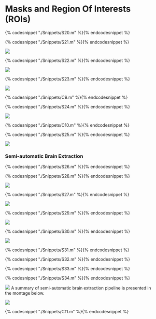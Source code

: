 # Masks and Region Of Interests (ROIs)

{% codesnippet "./Snippets/S20.m" %}{% endcodesnippet %}

{% codesnippet "./Snippets/S21.m" %}{% endcodesnippet %}

![](./BookImages/maskManuElip.jpg)

{% codesnippet "./Snippets/S22.m" %}{% endcodesnippet %}

![](./BookImages/maskManuRoiploy.jpg)

{% codesnippet "./Snippets/S23.m" %}{% endcodesnippet %}

![](./BookImages/maskManuMultiRoipoly.jpg)

{% codesnippet "./Snippets/C9.m" %}{% endcodesnippet %}

{% codesnippet "./Snippets/S24.m" %}{% endcodesnippet %}

![](./BookImages/maskManuFreehand.jpg)

{% codesnippet "./Snippets/C10.m" %}{% endcodesnippet %}

{% codesnippet "./Snippets/S25.m" %}{% endcodesnippet %}

![](./BookImages/maskAutoElips.jpg)


### Semi-automatic Brain Extraction



{% codesnippet "./Snippets/S26.m" %}{% endcodesnippet %}

{% codesnippet "./Snippets/S28.m" %}{% endcodesnippet %}

![](./BookImages/brainHist.jpg)

{% codesnippet "./Snippets/S27.m" %}{% endcodesnippet %}

![](./BookImages/brainMesh.jpg)

{% codesnippet "./Snippets/S29.m" %}{% endcodesnippet %}

![](./BookImages/brainExtractMask.jpg)

{% codesnippet "./Snippets/S30.m" %}{% endcodesnippet %}

![](./BookImages/brainExtractClean.jpg)

{% codesnippet "./Snippets/S31.m" %}{% endcodesnippet %}

{% codesnippet "./Snippets/S32.m" %}{% endcodesnippet %}

{% codesnippet "./Snippets/S33.m" %}{% endcodesnippet %}

{% codesnippet "./Snippets/S34.m" %}{% endcodesnippet %}

![](./BookImages/brainExtractFill.jpg)
A summary of semi-automatic brain extraction pipeline is presented in the montage below.

![](./BookImages/brainExtractMontage.jpg)

{% codesnippet "./Snippets/C11.m" %}{% endcodesnippet %}